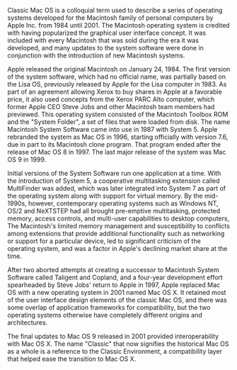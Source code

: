 Classic Mac OS is a colloquial term used to describe a series of operating systems developed for the Macintosh family of personal computers by Apple Inc. from 1984 until 2001. The Macintosh operating system is credited with having popularized the graphical user interface concept. It was included with every Macintosh that was sold during the era it was developed, and many updates to the system software were done in conjunction with the introduction of new Macintosh systems.

Apple released the original Macintosh on January 24, 1984. The first version of the system software, which had no official name, was partially based on the Lisa OS, previously released by Apple for the Lisa computer in 1983. As part of an agreement allowing Xerox to buy shares in Apple at a favorable price, it also used concepts from the Xerox PARC Alto computer, which former Apple CEO Steve Jobs and other Macintosh team members had previewed. This operating system consisted of the Macintosh Toolbox ROM and the "System Folder", a set of files that were loaded from disk. The name Macintosh System Software came into use in 1987 with System 5. Apple rebranded the system as Mac OS in 1996, starting officially with version 7.6, due in part to its Macintosh clone program. That program ended after the release of Mac OS 8 in 1997. The last major release of the system was Mac OS 9 in 1999.

Initial versions of the System Software run one application at a time. With the introduction of System 5, a cooperative multitasking extension called MultiFinder was added, which was later integrated into System 7 as part of the operating system along with support for virtual memory. By the mid-1990s, however, contemporary operating systems such as Windows NT, OS/2 and NeXTSTEP had all brought pre-emptive multitasking, protected memory, access controls, and multi-user capabilities to desktop computers, The Macintosh's limited memory management and susceptibility to conflicts among extensions that provide additional functionality such as networking or support for a particular device, led to significant criticism of the operating system, and was a factor in Apple's declining market share at the time.

After two aborted attempts at creating a successor to Macintosh System Software called Taligent and Copland, and a four-year development effort spearheaded by Steve Jobs' return to Apple in 1997, Apple replaced Mac OS with a new operating system in 2001 named Mac OS X. It retained most of the user interface design elements of the classic Mac OS, and there was some overlap of application frameworks for compatibility, but the two operating systems otherwise have completely different origins and architectures.

The final updates to Mac OS 9 released in 2001 provided interoperability with Mac OS X. The name "Classic" that now signifies the historical Mac OS as a whole is a reference to the Classic Environment, a compatibility layer that helped ease the transition to Mac OS X.
